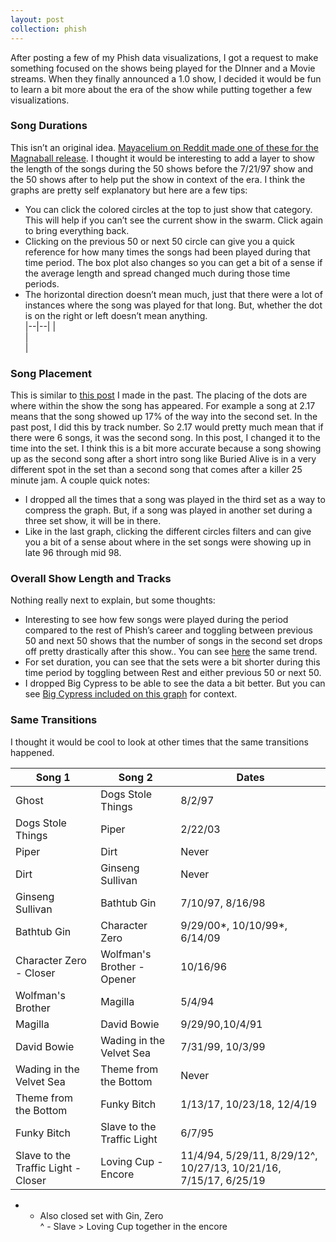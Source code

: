 ```yaml
---
layout: post
collection: phish
---
```


After posting a few of my Phish data visualizations, I got a request to make something focused on the shows being played for the DInner and a Movie streams.  When they finally announced a 1.0 show, I decided it would be fun to learn a bit more about the era of the show while putting together a few visualizations.  

### Song Durations  
This isn’t an original idea.  [Mayacelium on Reddit made one of these for the Magnaball release](https://www.reddit.com/r/PhishData/comments/g1vd8t/dinner_and_a_movie_graphic/).  I thought it would be interesting to add a layer to show the length of the songs during the 50 shows before the 7/21/97 show and the 50 shows after to help put the show in context of the era.  I think the graphs are pretty self explanatory but here are a few tips:  
* You can click the colored circles at the top to just show that category.  This will help if you can’t see the current show in the swarm.  Click again to bring everything back.  
* Clicking on the previous 50 or next 50 circle can give you a quick reference for how many times the songs had been played during that time period.  The box plot also changes so you can get a bit of a sense if the average length and spread changed much during those time periods.  
* The horizontal direction doesn’t mean much, just that there were a lot of instances where the song was played for that long.  But, whether the dot is on the right or left doesn’t mean anything.  
|--|--|
|<div class="flourish-embed flourish-scatter" data-src="visualisation/2427442" data-url="https://flo.uri.sh/visualisation/2427442/embed" data-width="50%"><script src="https://public.flourish.studio/resources/embed.js"></script></div>|<div class="flourish-embed flourish-scatter" data-src="visualisation/2427392" data-url="https://flo.uri.sh/visualisation/2427392/embed" data-width="50%"><script src="https://public.flourish.studio/resources/embed.js"></script></div>|

### Song Placement  
This is similar to [this post](https://jroefive.github.io/2020/05/11/Song-Placement-Analysis.html) I made in the past.  The placing of the dots are where within the show the song has appeared.  For example a song at 2.17 means that the song showed up 17% of the way into the second set.  In the past post, I did this by track number.  So 2.17 would pretty much mean that if there were 6 songs, it was the second song.  In this post, I changed it to the time into the set.  I think this is a bit more accurate because a song showing up as the second song after a short intro song like Buried Alive is in a very different spot in the set than a second song that comes after a killer 25 minute jam.  A couple quick notes:  
* I dropped all the times that a song was played in the third set as a way to compress the graph.  But, if a song was played in another set during a three set show, it will be in there.  
* Like in the last graph, clicking the different circles filters and can give you a bit of a sense about where in the set songs were  showing up in late 96 through mid 98.  

### Overall Show Length and Tracks  
Nothing really next to explain, but some thoughts:  
* Interesting to see how few songs were played during the period compared to the rest of Phish’s career and toggling between previous 50 and next 50 shows that the number of songs in the second set drops off pretty drastically after this show..  You can see [here](https://app.flourish.studio/visualisation/2318099/edit) the same trend. 
* For set duration, you can see that the sets were a bit shorter during this time period by toggling between Rest and either previous 50 or next 50.  
* I dropped Big Cypress to be able to see the data a bit better.  But you can see [Big Cypress included on this graph](https://public.flourish.studio/visualisation/2428059/) for context.  

### Same Transitions
I thought it would be cool to look at other times that the same transitions happened.  

|Song 1|Song 2|Dates|
|--|--|--|
|Ghost|Dogs Stole Things|8/2/97|
|Dogs Stole Things|Piper|2/22/03|
|Piper|Dirt|Never|
|Dirt|Ginseng Sullivan|Never|
|Ginseng Sullivan|Bathtub Gin|7/10/97, 8/16/98|
|Bathtub Gin|Character Zero|9/29/00*, 10/10/99*, 6/14/09|
|Character Zero - Closer|Wolfman's Brother - Opener|10/16/96|8/8/97|
|Wolfman's Brother|Magilla|5/4/94|
|Magilla|David Bowie|9/29/90,10/4/91|
|David Bowie|Wading in the Velvet Sea|7/31/99, 10/3/99|
|Wading in the Velvet Sea|Theme from the Bottom|Never|
|Theme from the Bottom|Funky Bitch|1/13/17, 10/23/18, 12/4/19|
|Funky Bitch|Slave to the Traffic Light|6/7/95|
|Slave to the Traffic Light - Closer|Loving Cup - Encore|11/4/94, 5/29/11, 8/29/12^, 10/27/13, 10/21/16, 7/15/17, 6/25/19|  
* - Also closed set with Gin, Zero  
^ - Slave > Loving Cup together in the encore

